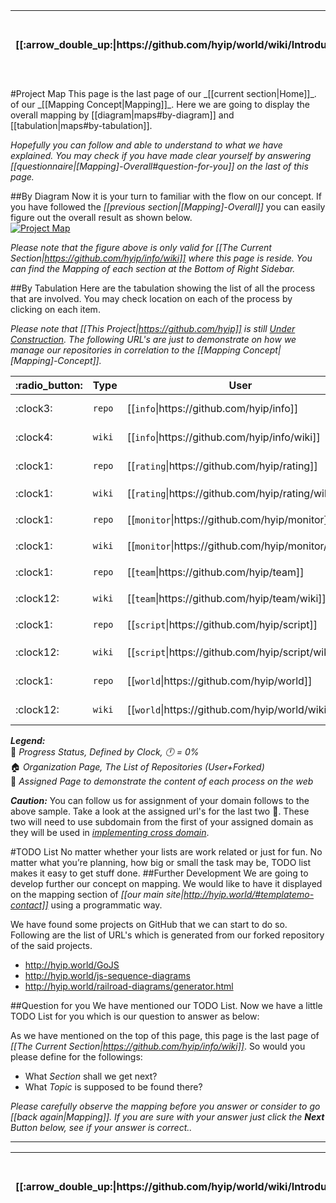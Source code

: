 <table>
  <thead>
    <tr>
      <th>[[:arrow_double_up:|https://github.com/hyip/world/wiki/Introduction]]</th>
      <th>[[:arrow_up_small:|https://github.com/hyipworld/hyipworld.github.io/wiki/Introduction]]</th>
      <th>[[:rewind:|Introduction]] [[Intro|Introduction]]</th>
      <th>[[:arrow_backward:|[Mapping]-Overall]] [[Prev|[Mapping]-Overall]]</th>
      <th>[[:repeat:|maps]] [[Reload|maps]]</th>
      <th>Last :arrow_forward:</th>
      <th>[[Next|https://github.com/hyip/rating]] [[:fast_forward:|https://github.com/hyip/rating]]</th>
      <th>[[:arrow_down_small:|https://github.com/hyip/rating]]</th>
      <th>[[:arrow_double_down:|https://github.com/hyip/rating/wiki/Introduction]]</th>
    </tr>
  </thead>
</table>
#Project Map
This page is the last page of our _[[current section|Home]]_. of our _[[Mapping Concept|Mapping]]_. Here we are going to display the overall mapping by [[diagram|maps#by-diagram]] and [[tabulation|maps#by-tabulation]].  

_Hopefully you can follow and able to understand to what we have explained. You may check if you have made clear yourself by answering [[questionnaire|[Mapping]-Overall#question-for-you]] on the last of this page._

##By Diagram
Now it is your turn to familiar with the flow on our concept. If you have followed the _[[previous section|[Mapping]-Overall]]_ you can easily figure out the overall result as shown below.  
[![Project Map](https://hyipworld.github.io/images/github/doc/info.png)](https://tophyipmonitor.wordpress.com/hyip-world/) 
 
_Please note that the figure above is only valid for [[The Current Section|https://github.com/hyip/info/wiki]] where this page is reside. You can find the Mapping of each section at the Bottom of Right Sidebar._

##By Tabulation
Here are the tabulation showing the list of all the process that are involved. You may check location on each of the process by clicking on each item.

_Please note that [[This Project|https://github.com/hyip]] is still <u>Under Construction</u>. The following URL's are just to demonstrate on how we manage our repositories in correlation to the [[Mapping Concept|[Mapping]-Concept]]._
<table>
  <thead>
    <tr>
      <th>:radio_button:</th>
      <th>Type</th>
      <th>User</th>
      <th>Organization</th>
      <th>Platform</th>
      <th>Team</th>
      <th>Channel</th>
    </tr>
  </thead>
  <tbody>
    <tr>
      <td scope="row">:clock3:</td>
      <td scope="row"><code>repo</code></td>
      <td>[[<code>info</code>|https://github.com/hyip/info]]</td>
      <td>[[:house:|https://github.com/hyipworld]] [[hyip <code>world</code>|https://github.com/hyipworld/hyipworld.github.io]]</td>
      <td scope="row">-</td>
      <td scope="row">-</td>
      <td scope="row">-</td>
    </tr>
    <tr>
      <td scope="row">:clock4:</td>
      <td scope="row"><code>wiki</code></td>
      <td>[[<code>info</code>|https://github.com/hyip/info/wiki]]</td>
      <td>[[:cinema:|http://hyip.world/]] [[hyip <code>world</code>|https://github.com/hyipworld/hyipworld.github.io/wiki]]</td>
      <td scope="row">-</td>
      <td scope="row">-</td>
      <td scope="row">-</td>
    </tr>
    <tr>
      <td scope="row">:clock1:</td>
      <td scope="row"><code>repo</code></td>
      <td>[[<code>rating</code>|https://github.com/hyip/rating]]</td>
      <td>[[:house:|https://github.com/hyipmonitor]] [[hyip <code>monitor</code>|https://github.com/hyipmonitor/hyipmonitor.github.io]] </td>
      <td scope="row">-</td>
      <td scope="row">-</td>
      <td scope="row">-</td>
    </tr>
    <tr>
      <td scope="row">:clock1:</td>
      <td scope="row"><code>wiki</code></td>
      <td>[[<code>rating</code>|https://github.com/hyip/rating/wiki]]</td>
      <td>[[:cinema:|http://hyipmonitors.info/]] [[hyip <code>monitor|https://github.com/hyipmonitor/hyipmonitor.github.io/wiki]]</code></td>
      <td scope="row">-</td>
      <td scope="row">-</td>
      <td scope="row">-</td>
    </tr>
    <tr>
      <td scope="row">:clock1:</td>
      <td scope="row"><code>repo</code></td>
      <td>[[<code>monitor</code>|https://github.com/hyip/monitor]]</td>
      <td>[[:house:|https://github.com/hyiprating]] [[hyip <code>rating|https://github.com/hyiprating/hyiprating.github.io]]</code></td>
      <td scope="row">-</td>
      <td scope="row">-</td>
      <td scope="row">-</td>
    </tr>
    <tr>
      <td scope="row">:clock1:</td>
      <td scope="row"><code>wiki</code></td>
      <td>[[<code>monitor</code>|https://github.com/hyip/monitor/wiki]]</td>
      <td>[[:cinema:|http://tophyips.info/]] [[hyip <code>rating|https://github.com/hyiprating/hyiprating.github.io/wiki]]</code></td>
      <td scope="row">-</td>
      <td scope="row">-</td>
      <td scope="row">-</td>
    </tr>
    <tr>
      <td scope="row">:clock1:</td>
      <td scope="row"><code>repo</code></td>
      <td>[[<code>team</code>|https://github.com/hyip/team]]</td>
      <td>[[:house:|https://github.com/hyipscript]] [[hyip <code>script|https://github.com/hyipscript/hyipscript.github.io]]</code></td>
      <td scope="row">-</td>
      <td scope="row">-</td>
      <td scope="row">-</td>
    </tr>
    <tr>
      <td scope="row">:clock12:</td>
      <td scope="row"><code>wiki</code></td>
      <td>[[<code>team</code>|https://github.com/hyip/team/wiki]]</td>
      <td>[[:cinema:|http://hyipscript.info/]] [[hyip <code>script|https://github.com/hyipscript/hyipscript.github.io/wiki]]</code></td>
      <td scope="row">-</td>
      <td scope="row">-</td>
      <td scope="row">-</td>
    </tr>
    <tr>
      <td scope="row">:clock1:</td>
      <td scope="row"><code>repo</code></td>
      <td>[[<code>script</code>|https://github.com/hyip/script]]</td>
      <td>[[:house:|https://github.com/hyipteam]] [[hyip <code>team|https://github.com/hyipteam/hyipteam.github.io]]</code></td>
      <td scope="row">-</td>
      <td scope="row">-</td>
      <td scope="row">-</td>
    </tr>
    <tr>
      <td scope="row">:clock12:</td>
      <td scope="row"><code>wiki</code></td>
      <td>[[<code>script</code>|https://github.com/hyip/script/wiki]]</td>
      <td>[[:cinema:|http://team.hyip.world/]] [[hyip <code>team</code>|https://github.com/hyipteam/hyipteam.github.io/wiki]]</td>
      <td scope="row">-</td>
      <td scope="row">-</td>
      <td scope="row">-</td>
    </tr>
    <tr>
      <td scope="row">:clock1:</td>
      <td scope="row"><code>repo</code></td>
      <td>[[<code>world</code>|https://github.com/hyip/world]]</td>
      <td>[[:house:|https://github.com/hyipinfo]] [[hyip <code>info</code>|https://github.com/hyipinfo/hyipinfo.github.io]]</td>
      <td scope="row">-</td>
      <td scope="row">-</td>
      <td scope="row">-</td>
    </tr>
    <tr>
      <td scope="row">:clock12:</td>
      <td scope="row"><code>wiki</code></td>
      <td>[[<code>world</code>|https://github.com/hyip/world/wiki]]</td>
      <td>[[:cinema:|http://info.hyip.world/]] [[hyip <code>info</code>|https://github.com/hyipinfo/hyipinfo.github.io/wiki]]</td>
      <td scope="row">-</td>
      <td scope="row">-</td>
      <td scope="row">-</td>
    </tr>
  </tbody>
</table>

**_Legend:_**  
:radio_button: _Progress Status, Defined by Clock, :clock12: = 0%_  
:house: _Organization Page, The List of Repositories (User+Forked)_  
:cinema: _Assigned Page to demonstrate the content of each process on the web_  

**_Caution:_**
You can follow us for assignment of your domain follows to the above sample. Take a look at the assigned url's for the last two :cinema:. These two will need to use subdomain from the first of your assigned domain as they will be used in _<a href="https://en.wikipedia.org/wiki/Cross-origin_resource_sharing" target="_blank">implementing cross domain</a>_.

#TODO List
No matter whether your lists are work related or just for fun. No matter what you’re planning, how big or small the task may be, TODO list makes it easy to get stuff done. 
##Further Development
We are going to develop further our concept on mapping. We would like to have it displayed on the mapping section of _[[our main site|http://hyip.world/#templatemo-contact]]_ using a programmatic way. 

We have found some projects on GitHub that we can start to do so. Following are the list of URL's which is generated from our forked repository of the said projects.
 
- http://hyip.world/GoJS  
- http://hyip.world/js-sequence-diagrams  
- http://hyip.world/railroad-diagrams/generator.html 
 
##Question for you
We have mentioned our TODO List. Now we have a little TODO List for you which is our question to answer as below: 

As we have mentioned on the top of this page, this page is the last page of _[[The Current Section|https://github.com/hyip/info/wiki]]_. So would you please define for the followings:
* What _Section_ shall we get next? 
* What _Topic_ is supposed to be found there?   
 
_Please carefully observe the mapping before you answer or consider to go [[back again|Mapping]]. If you are sure with your answer just click the **Next** Button below, see if your answer is correct.._
***
<table>
  <thead>
    <tr>
      <th>[[:arrow_double_up:|https://github.com/hyip/world/wiki/Introduction]]</th>
      <th>[[:arrow_up_small:|https://github.com/hyipworld/hyipworld.github.io/wiki/Introduction]]</th>
      <th>[[:rewind:|Introduction]] [[Intro|Introduction]]</th>
      <th>[[:arrow_backward:|[Mapping]-Overall]] [[Prev|[Mapping]-Overall]]</th>
      <th>[[:repeat:|maps]] [[Reload|maps]]</th>
      <th>Last :arrow_forward:</th>
      <th>[[Next|https://github.com/hyip/rating]] [[:fast_forward:|https://github.com/hyip/rating]]</th>
      <th>[[:arrow_down_small:|https://github.com/hyip/rating]]</th>
      <th>[[:arrow_double_down:|https://github.com/hyip/rating/wiki/Introduction]]</th>
    </tr>
  </thead>
</table>